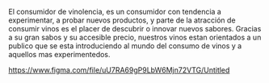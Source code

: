El consumidor de vinolencia, es un consumidor con tendencia a experimentar, a probar nuevos productos, y parte de la atracción de consumir vinos es el placer de descubrir o innovar nuevos sabores. Gracias a su gran sabos y su accesible precio, nuestros vinos estan orientados a un publico que se esta introduciendo al mundo del consumo de vinos y a aquellos mas experimentedos.

https://www.figma.com/file/uU7RA69gP9LbW6Mjn72VTG/Untitled
